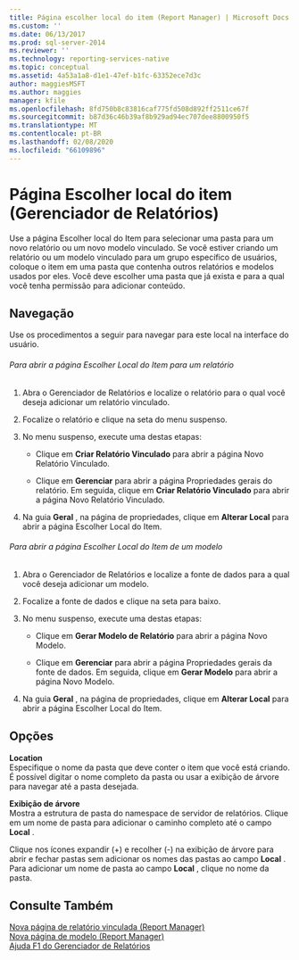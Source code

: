 ```yaml
---
title: Página escolher local do item (Report Manager) | Microsoft Docs
ms.custom: ''
ms.date: 06/13/2017
ms.prod: sql-server-2014
ms.reviewer: ''
ms.technology: reporting-services-native
ms.topic: conceptual
ms.assetid: 4a53a1a8-d1e1-47ef-b1fc-63352ece7d3c
author: maggiesMSFT
ms.author: maggies
manager: kfile
ms.openlocfilehash: 8fd750b8c83816caf775fd508d892ff2511ce67f
ms.sourcegitcommit: b87d36c46b39af8b929ad94ec707dee8800950f5
ms.translationtype: MT
ms.contentlocale: pt-BR
ms.lasthandoff: 02/08/2020
ms.locfileid: "66109896"
---
```

# <a name="choose-item-location-page-report-manager"></a>Página Escolher local do item (Gerenciador de Relatórios)
  Use a página Escolher local do Item para selecionar uma pasta para um novo relatório ou um novo modelo vinculado. Se você estiver criando um relatório ou um modelo vinculado para um grupo específico de usuários, coloque o item em uma pasta que contenha outros relatórios e modelos usados por eles. Você deve escolher uma pasta que já exista e para a qual você tenha permissão para adicionar conteúdo.  
  
## <a name="navigation"></a>Navegação  
 Use os procedimentos a seguir para navegar para este local na interface do usuário.  
  
###### <a name="to-open-the-choose-item-location-page-for-a-report"></a>Para abrir a página Escolher Local do Item para um relatório  
  
1.  Abra o Gerenciador de Relatórios e localize o relatório para o qual você deseja adicionar um relatório vinculado.  
  
2.  Focalize o relatório e clique na seta do menu suspenso.  
  
3.  No menu suspenso, execute uma destas etapas:  
  
    -   Clique em **Criar Relatório Vinculado** para abrir a página Novo Relatório Vinculado.  
  
    -   Clique em **Gerenciar** para abrir a página Propriedades gerais do relatório. Em seguida, clique em **Criar Relatório Vinculado** para abrir a página Novo Relatório Vinculado.  
  
4.  Na guia **Geral** , na página de propriedades, clique em **Alterar Local** para abrir a página Escolher Local do Item.  
  
###### <a name="to-open-the-choose-item-location-page-for-a-model"></a>Para abrir a página Escolher Local do Item de um modelo  
  
1.  Abra o Gerenciador de Relatórios e localize a fonte de dados para a qual você deseja adicionar um modelo.  
  
2.  Focalize a fonte de dados e clique na seta para baixo.  
  
3.  No menu suspenso, execute uma destas etapas:  
  
    -   Clique em **Gerar Modelo de Relatório** para abrir a página Novo Modelo.  
  
    -   Clique em **Gerenciar** para abrir a página Propriedades gerais da fonte de dados. Em seguida, clique em **Gerar Modelo** para abrir a página Novo Modelo.  
  
4.  Na guia **Geral** , na página de propriedades, clique em **Alterar Local** para abrir a página Escolher Local do Item.  
  
## <a name="options"></a>Opções  
 **Location**  
 Especifique o nome da pasta que deve conter o item que você está criando. É possível digitar o nome completo da pasta ou usar a exibição de árvore para navegar até a pasta desejada.  
  
 **Exibição de árvore**  
 Mostra a estrutura de pasta do namespace de servidor de relatórios. Clique em um nome de pasta para adicionar o caminho completo até o campo **Local** .  
  
 Clique nos ícones expandir  (+) e recolher (-) na exibição de árvore para abrir e fechar pastas sem adicionar os nomes das pastas ao campo **Local** . Para adicionar um nome de pasta ao campo **Local** , clique no nome da pasta.  
  
## <a name="see-also"></a>Consulte Também  
 [Nova página de relatório vinculada &#40;Report Manager&#41;](../../2014/reporting-services/new-linked-report-page-report-manager.md)   
 [Nova página de modelo &#40;Report Manager&#41;](../../2014/reporting-services/new-model-page-report-manager.md)   
 [Ajuda F1 do Gerenciador de Relatórios](../../2014/reporting-services/report-manager-f1-help.md)  
  
  
